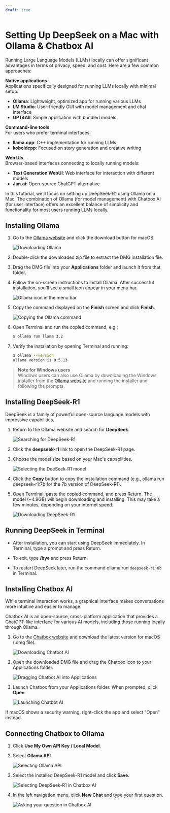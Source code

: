 ```yaml
---
draft: true
---
```


# Setting Up DeepSeek on a Mac with Ollama & Chatbox AI

Running Large Language Models (LLMs) locally can offer significant advantages in terms of privacy, speed, and cost. Here are a few common approaches:

**Native applications** <br />
Applications specifically designed for running LLMs locally with minimal setup:

* **Ollama**: Lightweight, optimized app for running various LLMs
* **LM Studio**: User-friendly GUI with model management and chat interface
* **GPT4All**: Simple application with bundled models

**Command-line tools** <br />
For users who prefer terminal interfaces:

* **llama.cpp**: C++ implementation for running LLMs
* **koboldcpp**: Focused on story generation and creative writing

**Web UIs** <br />
Browser-based interfaces connecting to locally running models:

* **Text Generation WebUI**: Web interface for interaction with different models
* **Jan.ai**: Open-source ChatGPT alternative

In this tutorial, we'll focus on setting up DeepSeek-R1 using Ollama on a Mac. The combination of Ollama (for model management) with Chatbox AI (for user interface) offers an excellent balance of simplicity and functionality for most users running LLMs locally.

## Installing Ollama

1. Go to the [Ollama website](https://ollama.com/) and click the download button for macOS.

    ![Downloading Ollama](/img/docs/ai/ollama-download.png)

2. Double-click the downloaded zip file to extract the DMG installation file.
3. Drag the DMG file into your **Applications** folder and launch it from that folder.
4. Follow the on-screen instructions to install Ollama. After successful installation, you'll see a small icon appear in your menu bar.

    ![Ollama icon in the menu bar](/img/docs/ai/ollama-icon.png)

5. Copy the command displayed on the **Finish** screen and click **Finish**.

    ![Copying the Ollama command](/img/docs/ai/ollama-command.png)

6. Open Terminal and run the copied command, e.g.;

    ```bash
    $ ollama run llama 3.2
    ```

7. Verify the installation by opening Terminal and running:

    ```bash
    $ ollama --version
    ollama version is 0.5.13
    ```

 > **Note for Windows users** <br />
 > Windows users can also use Ollama by downloading the Windows installer from the [Ollama website](https://ollama.com/) and running the installer and following the prompts.

## Installing DeepSeek-R1

DeepSeek is a family of powerful open-source language models with impressive capabilities.

1. Return to the Ollama website and search for **DeepSeek**.​

    ![Searching for DeepSeek-R1](/img/docs/ai/ollama-looking-for-deepseek.png)

2. Click the **deepseek-r1** link to open the DeepSeek-R1 page.
3. Choose the model size based on your Mac's capabilities.

    ![Selecting the DeeSeek-R1 model](/img/docs/ai/ollama-selecting-model.png)

4. Click the **Copy** button to copy the installation command (e.g., ollama run deepseek-r1:7b for the 7b version of DeepSeek-R1).​

5. Open Terminal, paste the copied command, and press Return. The model (~4.9GB) will begin downloading and installing. This may take a few minutes, depending on your internet speed.

    ![Downloading DeepSeek-R1](/img/docs/ai/ollama-downloading-deepseek.png)

## Running DeepSeek in Terminal

* After installation, you can start using DeepSeek immediately. In Terminal, type a prompt and press Return.​

* To exit, type **/bye** and press Return.​

* To restart DeepSeek later, run the command ollama run `deepseek-r1:8b` in Terminal.

## Installing Chatbox AI

While terminal interaction works, a graphical interface makes conversations more intuitive and easier to manage.

Chatbox AI is an open-source, cross-platform application that provides a ChatGPT-like interface for various AI models, including those running locally through Ollama.

1. Go to the [Chatbox website](https://chatboxai.app/en#download) and download the latest version for macOS (.dmg file).

    ![Downloading Chatbot AI](/img/docs/ai/ollama-downloading-chatbot-ai.png)

2. Open the downloaded DMG file and drag the Chatbox icon to your Applications folder.

    ![Dragging Chatbot AI into Applications](/img/docs/ai/ollama-chatbox-to-applications.png)

3. Launch Chatbox from your Applications folder. When prompted, click **Open**.

    ![Launching Chatbot AI](/img/docs/ai/ollama-launching-chatbox.png)

If macOS shows a security warning, right-click the app and select "Open" instead.

## Connecting Chatbox to Ollama

1. Click **Use My Own API Key / Local Model**.
2. Select **Ollama API**.

    ![Selecting Ollama API](/img/docs/ai/ollama-selecting-ollama-api.png)

3. Select the installed DeepSeek-R1 model and click **Save**.

    ![Selecting DeepSeek-R1 in Chatbox AI](/img/docs/ai/ollama-selecting-model-in-chatbox.png)

4. In the left navigation menu, click **New Chat** and type your first question.

    ![Asking your question in Chatbox AI](/img/docs/ai/ollama-chatbox-question.png)